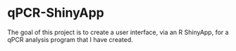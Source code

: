 # qPCR-ShinyApp

The goal of this project is to create a user interface, via an R ShinyApp, for a qPCR analysis program that I have created. 
